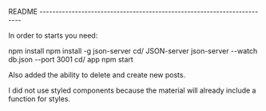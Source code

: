 README ------------------------------------------------------------------------

In order to starts you need:

npm install
npm install -g json-server
cd/ JSON-server 
json-server --watch db.json --port 3001
cd/ app
npm start

Also added the ability to delete and create new posts.

I did not use styled components because the material will already include a function for styles.